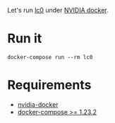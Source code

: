 Let's run [lc0](https://github.com/LeelaChessZero/lc0)
under [NVIDIA docker](https://github.com/NVIDIA/nvidia-docker).

# Run it

    docker-compose run --rm lc0

# Requirements

- [nvidia-docker](https://github.com/NVIDIA/nvidia-docker)
- [docker-compose >= 1.23.2](https://github.com/docker/compose/releases)
